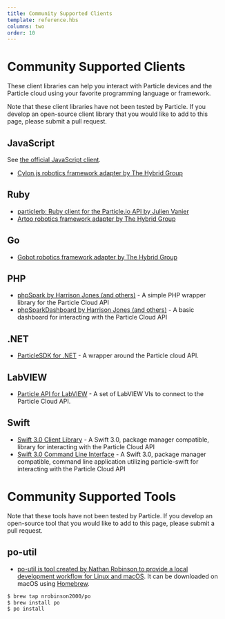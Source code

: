 ```yaml
---
title: Community Supported Clients
template: reference.hbs
columns: two
order: 10
---
```


# Community Supported Clients

These client libraries can help you interact with Particle devices
and the Particle cloud using your favorite programming language or
framework.

Note that these client libraries have not been tested by
Particle. If you develop an open-source client library that you would
like to add to this page, please submit a pull request.

## JavaScript

See [the official JavaScript client](/reference/javascript/).

* [Cylon.js robotics framework adapter by The Hybrid Group](http://cylonjs.com/documentation/platforms/particle/)

## Ruby

* [particlerb: Ruby client for the Particle.io API by Julien Vanier](https://github.com/monkbroc/particlerb)
* [Artoo robotics framework adapter by The Hybrid Group](http://artoo.io/documentation/platforms/spark/)

## Go

* [Gobot robotics framework adapter by The Hybrid Group](https://gobot.io/documentation/platforms/particle/)

## PHP

* [phpSpark by Harrison Jones (and others)](https://github.com/harrisonhjones/phpSpark/) - A simple PHP wrapper library for the Particle Cloud API
* [phpSparkDashboard by Harrison Jones (and others)](https://github.com/harrisonhjones/phpSparkDashboard/) - A basic dashboard for interacting with the Particle Cloud API

## .NET
* [ParticleSDK for .NET](https://github.com/ParticleNET/ParticleSDK/) - A wrapper around the Particle cloud API.

## LabVIEW

* [Particle API for LabVIEW](https://github.com/freddiepingpong/labview-particle-api) - A set of LabVIEW VIs to connect to the Particle Cloud API.

## Swift

* [Swift 3.0 Client Library](https://github.com/vakoc/particle-swift) - A Swift 3.0, package manager compatible, library for interacting with the Particle Cloud API
* [Swift 3.0 Command Line Interface](https://github.com/vakoc/particle-swift-cli) - A Swift 3.0, package manager compatible, command line application utilizing particle-swift for interacting with the Particle Cloud API

# Community Supported Tools

Note that these tools have not been tested by
Particle. If you develop an open-source tool that you would
like to add to this page, please submit a pull request.

## po-util

* [po-util is tool created by Nathan Robinson to provide a local development workflow for Linux and macOS](https://nrobinson2000.github.io/po-util/).  It can be downloaded on macOS using [Homebrew](http://brew.sh/).

```sh
$ brew tap nrobinson2000/po
$ brew install po
$ po install
```
